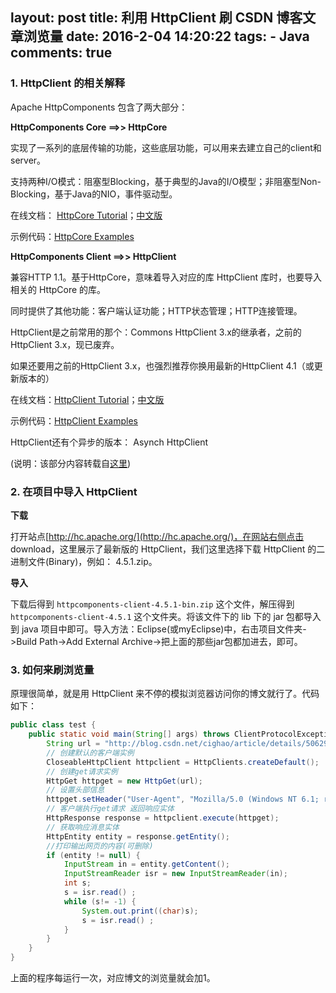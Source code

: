 layout: post
title: 利用 HttpClient 刷 CSDN 博客文章浏览量
date: 2016-2-04 14:20:22
tags: 
	- Java
comments: true
---

### **1. HttpClient 的相关解释** ###

Apache HttpComponents 包含了两大部分：

**HttpComponents Core ==>> HttpCore**

实现了一系列的底层传输的功能，这些底层功能，可以用来去建立自己的client和server。

支持两种I/O模式：阻塞型Blocking，基于典型的Java的I/O模型；非阻塞型Non-Blocking，基于Java的NIO，事件驱动型。

在线文档： [HttpCore Tutorial](http://hc.apache.org/httpcomponents-core-ga/tutorial/html/)；[中文版](https://storage.googleapis.com/google-code-archive-downloads/v2/code.google.com/translation/HttpCore-Simplified%20Chinese.pdf)

示例代码：[HttpCore Examples](http://hc.apache.org/httpcomponents-core-ga/examples.html)

<!--more-->

**HttpComponents Client ==>> HttpClient**

兼容HTTP 1.1。基于HttpCore，意味着导入对应的库 HttpClient 库时，也要导入相关的 HttpCore 的库。

同时提供了其他功能：客户端认证功能；HTTP状态管理；HTTP连接管理。

HttpClient是之前常用的那个：Commons HttpClient 3.x的继承者，之前的HttpClient 3.x，现已废弃。

如果还要用之前的HttpClient 3.x，也强烈推荐你换用最新的HttpClient 4.1（或更新版本的）

在线文档：[HttpClient Tutorial](http://hc.apache.org/httpcomponents-client-4.5.x/tutorial/html/index.html)；[中文版](https://storage.googleapis.com/google-code-archive-downloads/v2/code.google.com/translation/HttpClient-Simplified%20Chinese.pdf)

示例代码：[HttpClient Examples](http://hc.apache.org/httpcomponents-client-4.5.x/examples.html)

HttpClient还有个异步的版本： Asynch HttpClient

(说明：该部分内容转载自[这里](http://www.crifan.com/java_http_related_lib_httpclient_httpcore/))

### **2. 在项目中导入 HttpClient** ###

**下载**

打开站点[http://hc.apache.org/](http://hc.apache.org/)，在网站右侧点击 download，这里展示了最新版的 HttpClient，我们这里选择下载 HttpClient 的二进制文件(Binary)，例如： 4.5.1.zip。

**导入**

下载后得到 `httpcomponents-client-4.5.1-bin.zip` 这个文件，解压得到 `httpcomponents-client-4.5.1` 这个文件夹。将该文件下的 lib 下的 jar 包都导入到 java 项目中即可。导入方法：Eclipse(或myEclipse)中，右击项目文件夹->Build Path->Add External Archive->把上面的那些jar包都加进去，即可。

### **3. 如何来刷浏览量** ###

原理很简单，就是用 HttpClient 来不停的模拟浏览器访问你的博文就行了。代码如下：

```java
public class test {
    public static void main(String[] args) throws ClientProtocolException, IOException {
        String url = "http://blog.csdn.net/cighao/article/details/50629266"; //需要刷的博文的url
        // 创建默认的客户端实例  
        CloseableHttpClient httpclient = HttpClients.createDefault();
        // 创建get请求实例 
        HttpGet httpget = new HttpGet(url);
        // 设置头部信息
        httpget.setHeader("User-Agent", "Mozilla/5.0 (Windows NT 6.1; rv:6.0.2) Gecko/20100101 Firefox/6.0.2");
        // 客户端执行get请求 返回响应实体 
        HttpResponse response = httpclient.execute(httpget);
        // 获取响应消息实体  
        HttpEntity entity = response.getEntity();
        //打印输出网页的内容(可删除)
        if (entity != null) {
            InputStream in = entity.getContent();
            InputStreamReader isr = new InputStreamReader(in);
            int s;
            s = isr.read() ;
            while (s!= -1) {
                System.out.print((char)s);
                s = isr.read() ;
            }
        }
    }
}
```
上面的程序每运行一次，对应博文的浏览量就会加1。
